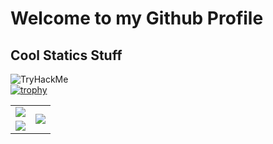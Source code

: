 # Welcome to my Github Profile
## Cool Statics Stuff
<img src="https://tryhackme-badges.s3.amazonaws.com/glombo.png" alt="TryHackMe"><br>
[![trophy](https://github-profile-trophy.vercel.app/?username=marcghacc&theme=gruvbox&column=-1&no-frame=true&margin-w=13)](https://github.com/ryo-ma/github-profile-trophy)
<table class="tg" cellspacing="0" cellpadding="0" style="border:none;">
  <tr style="border:none;">
    <td class="tg-0pky" style="border:none;">
      <img src="https://github-readme-streak-stats.herokuapp.com?user=marcghacc&theme=gruvbox&hide_border=true" />
    </td>
    <td class="tg-0pky" rowspan="2" style="border:none;">
      <img src="https://github-readme-stats.vercel.app/api/top-langs/?username=marcghacc&theme=gruvbox&hide_border=true&langs_count=8" />
    </td>
  </tr>
  <tr style="border:none;">
    <td class="tg-0pky" style="border:none;">
      <img src="https://github-readme-stats.vercel.app/api?username=marcghacc&show_icons=true&theme=gruvbox&hide_border=true" />
    </td>
  </tr>
</table>

